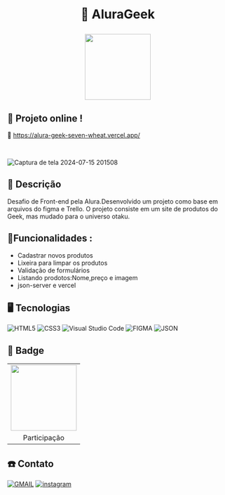 # <p align="center"> 🌙 AluraGeek </p>
<div align="center">
  <img width="150" src="https://media.tenor.com/fMjcC9kIwCYAAAAi/pixel-art-rolling.gif">
</div>

## 🔽 Projeto online !

:link: https://alura-geek-seven-wheat.vercel.app/

<br>

![Captura de tela 2024-07-15 201508](https://github.com/user-attachments/assets/5a8857da-fe01-4642-bde8-83adfae01ef1)


## 🔑 Descrição
 Desafio de Front-end pela Alura.Desenvolvido um projeto como base em arquivos do figma e Trello. O projeto consiste em um site de produtos do Geek, mas mudado para o universo otaku.

## 📑Funcionalidades :

+ Cadastrar novos produtos
+ Lixeira para limpar os produtos
+ Validação de formulários
+ Listando prodotos:Nome,preço e imagem
+ json-server e vercel

## 🖥️ Tecnologias
![HTML5](https://img.shields.io/badge/html5-%23E34F26.svg?style=for-the-badge&logo=html5&logoColor=white)
![CSS3](https://img.shields.io/badge/css3-%231572B6.svg?style=for-the-badge&logo=css3&logoColor=white)
![Visual Studio Code](https://img.shields.io/badge/Visual%20Studio%20Code-0078d7.svg?style=for-the-badge&logo=visual-studio-code&logoColor=white)
![FIGMA](https://img.shields.io/badge/figma-482ff7.svg?style=for-the-badge&logo=figma&logoColor=white)
![JSON](https://img.shields.io/badge/json-server-50bb52.svg?style=for-the-badge&logo=json-server&logoColor=white)

## 🥇 Badge
           
<table style="text-align: center;">
  <tr>
    <td>
      <img height="150px" src="">
    </td>
  <tr>
    <td align="center">Participação</td>
  </tr>
</table>


## ☎️ Contato
<a href="esterdesousa625@gmail.com" target="_blank" >![GMAIL](https://img.shields.io/badge/GMAIL-D14836.svg?style=for-the-badge&logo=gmail&logoColor=white)</a>
<a href="https://www.instagram.com/ester_carvalho_100/" target="_blank" >![instagram](https://img.shields.io/badge/-Instagram-%23E4405F?style=for-the-badge&logo=instagram&logoColor=white)</a>


